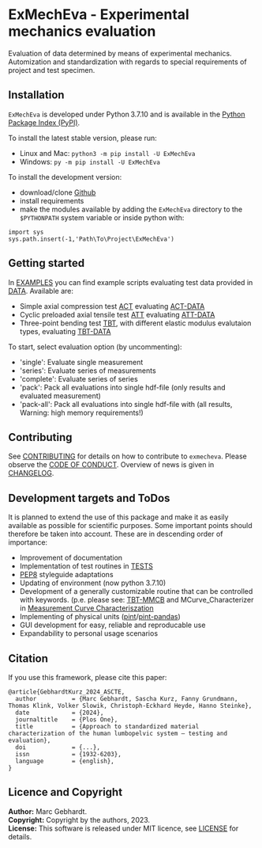 # ExMechEva - Experimental mechanics evaluation

Evaluation of data determined by means of experimental mechanics.
Automization and standardization with regards to special requirements of project and test specimen.

## Installation
`ExMechEva` is developed under Python 3.7.10 and is available in the [Python Package Index (PyPI)](https://pypi.org/project/ExMechEva/).

To install the latest stable version, please run:  
- Linux and Mac: `python3 -m pip install -U ExMechEva`
- Windows: `py -m pip install -U ExMechEva`   

To install the development version:  
- download/clone [Github](https://github.com/MarcGebhardt/ExMechEva)
- install requirements
- make the modules available by adding the `ExMechEva` directory to the `$PYTHONPATH` system variable or inside python with:  
```
import sys
sys.path.insert(-1,'Path\To\Project\ExMechEva')
```

## Getting started
In [EXAMPLES](./scripts/00_examples) you can find example scripts evaluating test data provided in [DATA](./data/test).
Available are:
- Simple axial compression test [ACT](./scripts/00_examples/ACT_Test.py) evaluating [ACT-DATA](./data/Test/ACT/Series_Test/)
- Cyclic preloaded axial tensile test [ATT](./scripts/00_examples/ATT_Test.py) evaluating [ATT-DATA](./data/Test/ATT/Series_Test/)
- Three-point bending test [TBT](./scripts/00_examples/TBT_Test.py), with different elastic modulus evalutaion types, evaluating [TBT-DATA](./data/Test/TBT/Series_Test/)

To start, select evaluation option (by uncommenting):
- 'single': Evaluate single measurement
- 'series': Evaluate series of measurements
- 'complete': Evaluate series of series
- 'pack': Pack all evaluations into single hdf-file (only results and evaluated measurement)
- 'pack-all': Pack all evaluations into single hdf-file with (all results, Warning: high memory requirements!)

## Contributing
See [CONTRIBUTING](./CONTRIBUTING.md) for details on how to contribute to `exmecheva`.
Please observe the [CODE OF CONDUCT](./CODE_OF_CONDUCT.md).
Overview of news is given in [CHANGELOG](./CHANGELOG.md).

## Development targets and ToDos
It is planned to extend the use of this package and make it as easily available as possible for scientific purposes.
Some important points should therefore be taken into account. These are in descending order of importance:
- Improvement of documentation
- Implementation of test routines in [TESTS](./tests/)
- [PEP8](https://peps.python.org/pep-0008/) styleguide adaptations
- Updating of environment (now python 3.7.10)
- Development of a generally customizable routine that can be controlled with keywords. 
  (p.e. please see: [TBT-MMCB](./scripts/02_MMCB/Eva_TBT_MMCB.py) and 
   MCurve_Characterizer in [Measurement Curve Characteriszation](./exmecheva/common/mc_char.py)
- Implementing of physical units ([pint](https://github.com/hgrecco/pint)/[pint-pandas](https://github.com/hgrecco/pint-pandas))
- GUI development for easy, reliable and reproducable use
- Expandability to personal usage scenarios

## Citation
If you use this framework, please cite this paper:
```
@article{GebhardtKurz_2024_ASCTE,
  author          = {Marc Gebhardt, Sascha Kurz, Fanny Grundmann, Thomas Klink, Volker Slowik, Christoph-Eckhard Heyde, Hanno Steinke},
  date            = {2024},
  journaltitle    = {Plos One},
  title           = {Approach to standardized material characterization of the human lumbopelvic system – testing and evaluation},
  doi             = {...},
  issn            = {1932-6203},
  language        = {english},
}
```
## Licence and Copyright
**Author:** Marc Gebhardt.  
**Copyright:** Copyright by the authors, 2023.  
**License:** This software is released under MIT licence, see [LICENSE](./LICENSE) for details.